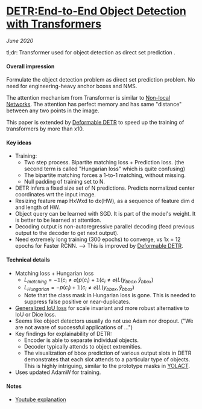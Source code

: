 # [DETR:End-to-End Object Detection with Transformers](https://arxiv.org/abs/2005.12872) 

_June 2020_

tl;dr: Transformer used for object detection as direct set prediction .

#### Overall impression
Formulate the object detection problem as direct set prediction problem. No need for engineering-heavy anchor boxes and NMS. 

The attention mechanism from Transformer is similar to [Non-local Networks](non_local_net.md). The attention has perfect memory and has same "distance" between any two points in the image.

This paper is extended by [Deformable DETR](deformable_detr.md) to speed up the training of transformers by more than x10. 

#### Key ideas
- Training:
	- Two step process. Bipartite matching loss + Prediction loss. (the second term is called "Hungarian loss" which is quite confusing)
	- The bipartite matching forces a 1-to-1 matching, without missing.
	- Null padding of training set to N.
- DETR infers a fixed size set of N predictions. Predicts normalized center coordinates wrt the input image. 
- Resizing feature map HxWxd to dx(HW), as a sequence of feature dim d and length of HW. 
- Object query can be learned with SGD. It is part of the model's weight. It is better to be learned at attention.
- Decoding output is non-autoregressive parallel decoding (feed previous output to the decoder to get next output).
- Need extremely long training (300 epochs) to converge, vs 1x = 12 epochs for Faster RCNN. --> This is improved by [Deformable DETR](deformable_detr.md).

#### Technical details
- Matching loss + Hungarian loss
	- $L_{matching} = -\mathbb{1}(c_i \neq \varnothing)p(c_i) + \mathbb{1}(c_i \neq \varnothing) L(y_{bbox}, \hat{y}_{bbox})$
	- $L_{Hungarian} = -p(c_i) + \mathbb{1}(c_i \neq \varnothing) L(y_{bbox}, \hat{y}_{bbox})$
	- Note that the class mask in Hungarian loss is gone. This is needed to suppress false positive or near-duplicates.
- [Generalized IoU loss](giou.md) for scale invariant and more robust alternative to IoU or Dice loss.
- Seems like object detectors usually do not use Adam nor dropout. ("We are not aware of successful applications of ...")
- Key findings for explainability of DETR:
	- Encoder is able to separate individual objects. 
	- Decoder typically attends to object extremities.
	- The visualization of bbox prediction of various output slots in DETR demonstrates that each slot attends to a particular type of objects. This is highly intriguing, similar to the prototype masks in [YOLACT](yolact.md).
- Uses updated AdamW for training.

#### Notes
- [Youtube explanation](https://www.youtube.com/watch?v=T35ba_VXkMY)

